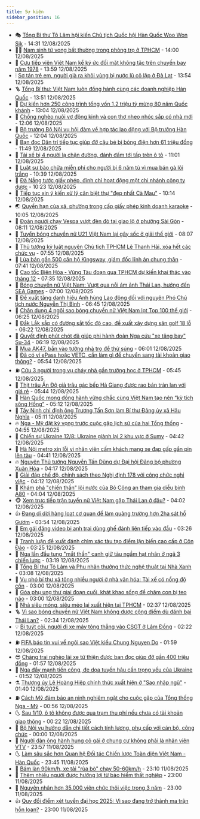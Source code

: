 ```yaml
---
title: Sự kiện
sidebar_position: 16
---
```


<!-- dantri-su-kien:START -->
- 🎭 [Tổng Bí thư Tô Lâm hội kiến Chủ tịch Quốc hội Hàn Quốc Woo Won Sik](https://dantri.com.vn/xa-hoi/tong-bi-thu-to-lam-hoi-kien-chu-tich-quoc-hoi-han-quoc-woo-won-sik-20250812213102572.htm) - 14:31 12/08/2025
- 👨‍🏫 [Nam sinh tử vong bất thường trong phòng trọ ở TPHCM](https://dantri.com.vn/xa-hoi/nam-sinh-tu-vong-bat-thuong-trong-phong-tro-o-tphcm-20250812205050302.htm) - 14:00 12/08/2025
- 🌮 [Cựu tiếp viên Việt Nam kể ký ức đối mặt không tặc trên chuyến bay năm 1978](https://dantri.com.vn/giai-tri/cuu-tiep-vien-viet-nam-ke-ky-uc-doi-mat-khong-tac-tren-chuyen-bay-nam-1978-20250812204208765.htm) - 13:59 12/08/2025
- 🕯 [Sơ tán trẻ em, người già ra khỏi vùng bị nước lũ cô lập ở Đà Lạt](https://dantri.com.vn/xa-hoi/so-tan-tre-em-nguoi-gia-ra-khoi-vung-bi-nuoc-lu-co-lap-o-da-lat-20250812202100869.htm) - 13:54 12/08/2025
- 🪜 [Tổng Bí thư: Việt Nam luôn đồng hành cùng các doanh nghiệp Hàn Quốc](https://dantri.com.vn/xa-hoi/tong-bi-thu-viet-nam-luon-dong-hanh-cung-cac-doanh-nghiep-han-quoc-20250812205127900.htm) - 13:51 12/08/2025
- 🐘 [Dự kiến hơn 250 công trình tổng vốn 1,2 triệu tỷ mừng 80 năm Quốc khánh](https://dantri.com.vn/xa-hoi/du-kien-hon-250-cong-trinh-tong-von-12-trieu-ty-mung-80-nam-quoc-khanh-20250812200408546.htm) - 13:04 12/08/2025
- 🤔 [Chồng nghèo nuôi vợ động kinh và con thơ nheo nhóc sắp có nhà mới](https://dantri.com.vn/tam-long-nhan-ai/chong-ngheo-nuoi-vo-dong-kinh-va-con-tho-nheo-nhoc-sap-co-nha-moi-20250812174744034.htm) - 12:06 12/08/2025
- 🧠 [Bộ trưởng Bộ Nội vụ hội đàm về hợp tác lao động với Bộ trưởng Hàn Quốc](https://dantri.com.vn/noi-vu/bo-truong-bo-noi-vu-hoi-dam-ve-hop-tac-lao-dong-voi-bo-truong-han-quoc-20250812183623794.htm) - 12:04 12/08/2025
- 📝 [Bạn đọc Dân trí tiếp tục giúp đỡ cậu bé bị bỏng điện hơn 61 triệu đồng](https://dantri.com.vn/tam-long-nhan-ai/ban-doc-dan-tri-tiep-tuc-giup-do-cau-be-bi-bong-dien-hon-61-trieu-dong-20250812150901644.htm) - 11:49 12/08/2025
- 🦏 [Tài xế bị 4 người lạ chặn đường, đánh đấm tới tấp trên ô tô](https://dantri.com.vn/phap-luat/tai-xe-bi-4-nguoi-la-chan-duong-danh-dam-toi-tap-tren-o-to-20250812170346393.htm) - 11:01 12/08/2025
- 🥰 [Luật sư bào chữa miễn phí cho người bị 6 năm tù vì mua bán gà lôi trắng](https://dantri.com.vn/xa-hoi/luat-su-bao-chua-mien-phi-cho-nguoi-bi-6-nam-tu-vi-mua-ban-ga-loi-trang-20250812163214812.htm) - 10:39 12/08/2025
- 🤗 [Đà Nẵng tước giấy phép, đình chỉ hoạt động một chi nhánh công ty dược](https://dantri.com.vn/xa-hoi/da-nang-tuoc-giay-phep-dinh-chi-hoat-dong-mot-chi-nhanh-cong-ty-duoc-20250812161736050.htm) - 10:23 12/08/2025
- 🌈 [Tiếp tục xin ý kiến xử lý căn biệt thự &quot;đẹp nhất Cà Mau&quot;](https://dantri.com.vn/xa-hoi/tiep-tuc-xin-y-kien-xu-ly-can-biet-thu-dep-nhat-ca-mau-20250812130124503.htm) - 10:14 12/08/2025
- 🌏 [Quyền hạn của xã, phường trong cấp giấy phép kinh doanh karaoke](https://dantri.com.vn/noi-vu/quyen-han-cua-xa-phuong-trong-cap-giay-phep-kinh-doanh-karaoke-20250812161422729.htm) - 10:05 12/08/2025
- 💄 [Đoàn người chạy Vespa vượt đèn đỏ tại giao lộ ở phường Sài Gòn](https://dantri.com.vn/xa-hoi/doan-nguoi-chay-vespa-vuot-den-do-tai-giao-lo-o-phuong-sai-gon-20250812150922910.htm) - 08:11 12/08/2025
- 👺 [Tuyển bóng chuyền nữ U21 Việt Nam lại gây sốc ở giải thế giới](https://dantri.com.vn/the-thao/tuyen-bong-chuyen-nu-u21-viet-nam-lai-gay-soc-o-giai-the-gioi-20250812151737203.htm) - 08:07 12/08/2025
- 👹 [Thủ tướng kỷ luật nguyên Chủ tịch TPHCM Lê Thanh Hải, xóa hết các chức vụ](https://dantri.com.vn/xa-hoi/thu-tuong-ky-luat-nguyen-chu-tich-tphcm-le-thanh-hai-xoa-het-cac-chuc-vu-20250812145419235.htm) - 07:55 12/08/2025
- 🌊 [Lừa bán gần 500 căn hộ Kingsway, giám đốc lĩnh án chung thân](https://dantri.com.vn/phap-luat/lua-ban-gan-500-can-ho-kingsway-giam-doc-linh-an-chung-than-20250812124336705.htm) - 07:41 12/08/2025
- 🤠 [Cao tốc Biên Hòa - Vũng Tàu đoạn qua TPHCM dự kiến khai thác vào tháng 12](https://dantri.com.vn/xa-hoi/cao-toc-bien-hoa-vung-tau-doan-qua-tphcm-du-kien-khai-thac-vao-thang-12-20250812142029044.htm) - 07:35 12/08/2025
- 🎊 [Bóng chuyền nữ Việt Nam: Vượt qua nỗi ám ảnh Thái Lan, hướng đến SEA Games](https://dantri.com.vn/the-thao/bong-chuyen-nu-viet-nam-vuot-qua-noi-am-anh-thai-lan-huong-den-sea-games-20250811143707670.htm) - 07:00 12/08/2025
- 🐘 [Đề xuất tặng danh hiệu Anh hùng Lao động đối với nguyên Phó Chủ tịch nước Nguyễn Thị Bình](https://dantri.com.vn/noi-vu/de-xuat-tang-danh-hieu-anh-hung-lao-dong-doi-voi-nguyen-pho-chu-tich-nuoc-nguyen-thi-binh-20250812132435430.htm) - 06:45 12/08/2025
- 💂 [Chân dung 4 ngôi sao bóng chuyền nữ Việt Nam lọt Top 100 thế giới](https://dantri.com.vn/the-thao/chan-dung-4-ngoi-sao-bong-chuyen-nu-viet-nam-lot-top-100-the-gioi-20250812131417838.htm) - 06:25 12/08/2025
- 👹 [Đắk Lắk sắp có đường sắt tốc độ cao, đề xuất xây dựng sân golf 18 lỗ](https://dantri.com.vn/xa-hoi/dak-lak-sap-co-duong-sat-toc-do-cao-de-xuat-xay-dung-san-golf-18-lo-20250812130541008.htm) - 06:22 12/08/2025
- 🦒 [Quyết định phút chót đã giúp phi hành đoàn Nga cứu &quot;xe tăng bay&quot; Su-34](https://dantri.com.vn/the-gioi/quyet-dinh-phut-chot-da-giup-phi-hanh-doan-nga-cuu-xe-tang-bay-su-34-20250812114445600.htm) - 06:19 12/08/2025
- 🗽 [Mua AK47, bắn vào tường nhà trọ để thử súng](https://dantri.com.vn/phap-luat/mua-ak47-ban-vao-tuong-nha-tro-de-thu-sung-20250812125313842.htm) - 06:01 12/08/2025
- 💄 [Đã có ví ePass hoặc VETC, cần làm gì để chuyển sang tài khoản giao thông?](https://dantri.com.vn/o-to-xe-may/da-co-vi-epass-hoac-vetc-can-lam-gi-de-chuyen-sang-tai-khoan-giao-thong-20250812122806863.htm) - 05:54 12/08/2025
- ⛽️ [Cứu 3 người trong vụ cháy nhà gần trường học ở TPHCM](https://dantri.com.vn/xa-hoi/cuu-3-nguoi-trong-vu-chay-nha-gan-truong-hoc-o-tphcm-20250812123741698.htm) - 05:45 12/08/2025
- 🥷 [Thịt trâu Ấn Độ giả trâu gác bếp Hà Giang được rao bán tràn lan với giá rẻ](https://dantri.com.vn/kinh-doanh/thit-trau-an-do-gia-trau-gac-bep-ha-giang-duoc-rao-ban-tran-lan-voi-gia-re-20250812113945504.htm) - 05:44 12/08/2025
- 🤖 [Hàn Quốc mong đồng hành vững chắc cùng Việt Nam tạo nên “kỳ tích sông Hồng”](https://dantri.com.vn/xa-hoi/han-quoc-mong-dong-hanh-vung-chac-cung-viet-nam-tao-nen-ky-tich-song-hong-20250812121123828.htm) - 05:12 12/08/2025
- 🌊 [Tây Ninh chỉ định ông Trương Tấn Sơn làm Bí thư Đảng ủy xã Hậu Nghĩa](https://dantri.com.vn/xa-hoi/tay-ninh-chi-dinh-ong-truong-tan-son-lam-bi-thu-dang-uy-xa-hau-nghia-20250812120055828.htm) - 05:11 12/08/2025
- 🔥 [Nga - Mỹ đặt kỳ vọng trước cuộc gặp lịch sử của hai Tổng thống](https://dantri.com.vn/the-gioi/nga-my-dat-ky-vong-truoc-cuoc-gap-lich-su-cua-hai-tong-thong-20250812113836320.htm) - 04:55 12/08/2025
- 🦏 [Chiến sự Ukraine 12/8: Ukraine giành lại 2 khu vực ở Sumy](https://dantri.com.vn/the-gioi/chien-su-ukraine-128-ukraine-gianh-lai-2-khu-vuc-o-sumy-20250812112339813.htm) - 04:42 12/08/2025
- 🐘 [Hà Nội metro xin lỗi vì nhân viên cấm khách mang xe đạp gấp gắn pin lên tàu](https://dantri.com.vn/xa-hoi/ha-noi-metro-xin-loi-vi-nhan-vien-cam-khach-mang-xe-dap-gap-gan-pin-len-tau-20250812113335713.htm) - 04:41 12/08/2025
- 🔥 [Nguyên Thủ tướng Nguyễn Tấn Dũng dự Đại hội Đảng bộ phường Xuân Hòa](https://dantri.com.vn/xa-hoi/nguyen-thu-tuong-nguyen-tan-dung-du-dai-hoi-dang-bo-phuong-xuan-hoa-20250812104146988.htm) - 04:17 12/08/2025
- 💼 [Giải đáp chế độ, chính sách theo Nghị định 178 với công chức nghỉ việc](https://dantri.com.vn/noi-vu/giai-dap-che-do-chinh-sach-theo-nghi-dinh-178-voi-cong-chuc-nghi-viec-20250812103102689.htm) - 04:12 12/08/2025
- 🚀 [Khám phá &quot;chiến thần&quot; lội nước của Bộ Công an tham gia diễu binh A80](https://dantri.com.vn/xa-hoi/kham-pha-chien-than-loi-nuoc-cua-bo-cong-an-tham-gia-dieu-binh-a80-20250812110242893.htm) - 04:04 12/08/2025
- 🐵 [Xem trực tiếp trận tuyển nữ Việt Nam gặp Thái Lan ở đâu?](https://dantri.com.vn/the-thao/xem-truc-tiep-tran-tuyen-nu-viet-nam-gap-thai-lan-o-dau-20250812110227812.htm) - 04:02 12/08/2025
- 👍 [Đang di dời hàng loạt cơ quan để làm quảng trường hơn 2ha sát hồ Gươm](https://dantri.com.vn/xa-hoi/dang-di-doi-hang-loat-co-quan-de-lam-quang-truong-hon-2ha-sat-ho-guom-20250812105012636.htm) - 03:54 12/08/2025
- 🚦 [Em gái đăng video bị anh trai dùng ghế đánh liên tiếp vào đầu](https://dantri.com.vn/phap-luat/em-gai-dang-video-bi-anh-trai-dung-ghe-danh-lien-tiep-vao-dau-20250812072508725.htm) - 03:26 12/08/2025
- 🥸 [Tranh luận đề xuất đánh chìm xác tàu tạo điểm lặn biển cao cấp ở Côn Đảo](https://dantri.com.vn/du-lich/tranh-luan-de-xuat-danh-chim-xac-tau-tao-diem-lan-bien-cao-cap-o-con-dao-20250812100558136.htm) - 03:25 12/08/2025
- 🥷 [Nga lần đầu tung &quot;mắt thần&quot; canh giữ tàu ngầm hạt nhân ở ngã 3 chiến lược](https://dantri.com.vn/the-gioi/nga-lan-dau-tung-mat-than-canh-giu-tau-ngam-hat-nhan-o-nga-3-chien-luoc-20250812101446076.htm) - 03:19 12/08/2025
- 🤡 [Tổng Bí thư Tô Lâm và Phu nhân thưởng thức nghệ thuật tại Nhà Xanh](https://dantri.com.vn/xa-hoi/tong-bi-thu-to-lam-va-phu-nhan-thuong-thuc-nghe-thuat-tai-nha-xanh-20250812100719000.htm) - 03:08 12/08/2025
- 🥳 [Vụ phó bí thư xã tông nhiều người ở nhà văn hóa: Tài xế có nồng độ cồn](https://dantri.com.vn/xa-hoi/vu-pho-bi-thu-xa-tong-nhieu-nguoi-o-nha-van-hoa-tai-xe-co-nong-do-con-20250812095653846.htm) - 03:00 12/08/2025
- 🤩 [Góa phụ ung thư giai đoạn cuối, khát khao sống để chăm con bị teo não](https://dantri.com.vn/tam-long-nhan-ai/goa-phu-ung-thu-giai-doan-cuoi-khat-khao-song-de-cham-con-bi-teo-nao-20250727162748500.htm) - 03:00 12/08/2025
- 🎡 [Nhà siêu mỏng, siêu méo lại xuất hiện tại TPHCM](https://dantri.com.vn/bat-dong-san/nha-sieu-mong-sieu-meo-lai-xuat-hien-tai-tphcm-20250812032452042.htm) - 02:37 12/08/2025
- 🪜 [Vì sao bóng chuyền nữ Việt Nam không được cộng điểm dù đánh bại Thái Lan?](https://dantri.com.vn/the-thao/vi-sao-bong-chuyen-nu-viet-nam-khong-duoc-cong-diem-du-danh-bai-thai-lan-20250812092733328.htm) - 02:34 12/08/2025
- 💡 [Bị tuýt còi, người đi xe máy tông thẳng vào CSGT ở Lâm Đồng](https://dantri.com.vn/xa-hoi/bi-tuyt-coi-nguoi-di-xe-may-tong-thang-vao-csgt-o-lam-dong-20250812085434186.htm) - 02:22 12/08/2025
- ⛽️ [FIFA báo tin vui về ngôi sao Việt kiều Chung Nguyen Do](https://dantri.com.vn/the-thao/fifa-bao-tin-vui-ve-ngoi-sao-viet-kieu-chung-nguyen-do-20250812085013899.htm) - 01:59 12/08/2025
- 😎 [Chàng trai nghèo lái xe từ thiện được bạn đọc giúp đỡ gần 400 triệu đồng](https://dantri.com.vn/tam-long-nhan-ai/chang-trai-ngheo-lai-xe-tu-thien-duoc-ban-doc-giup-do-gan-400-trieu-dong-20250811153203352.htm) - 01:57 12/08/2025
- 🗽 [Nga đẩy mạnh tiến công, đe dọa tuyến hậu cần trọng yếu của Ukraine](https://dantri.com.vn/the-gioi/nga-day-manh-tien-cong-de-doa-tuyen-hau-can-trong-yeu-cua-ukraine-20250812085112332.htm) - 01:52 12/08/2025
- ⚗️ [Thượng úy Lê Hoàng Hiệp chính thức xuất hiện ở &quot;Sao nhập ngũ&quot;](https://dantri.com.vn/giai-tri/thuong-uy-le-hoang-hiep-chinh-thuc-xuat-hien-o-sao-nhap-ngu-20250812080852812.htm) - 01:40 12/08/2025
- ⛽️ [Cách Mỹ đảm bảo an ninh nghiêm ngặt cho cuộc gặp của Tổng thống Nga - Mỹ](https://dantri.com.vn/the-gioi/cach-my-dam-bao-an-ninh-nghiem-ngat-cho-cuoc-gap-cua-tong-thong-nga-my-20250812074605041.htm) - 00:56 12/08/2025
- 🌜 [Sau 1/10, ô tô không được qua trạm thu phí nếu chưa có tài khoản giao thông](https://dantri.com.vn/xa-hoi/sau-110-o-to-khong-duoc-qua-tram-thu-phi-neu-chua-co-tai-khoan-giao-thong-20250812065631390.htm) - 00:22 12/08/2025
- 🦩 [Bộ Nội vụ hướng dẫn chi tiết cách tính lương, phụ cấp với cán bộ, công chức](https://dantri.com.vn/noi-vu/bo-noi-vu-huong-dan-chi-tiet-cach-tinh-luong-phu-cap-voi-can-bo-cong-chuc-20250811212800173.htm) - 00:00 12/08/2025
- 🦒 [Người đàn ông hành hung cô gái ở chung cư không phải là nhân viên VTV](https://dantri.com.vn/doi-song/nguoi-dan-ong-hanh-hung-co-gai-o-chung-cu-khong-phai-la-nhan-vien-vtv-20250812064938207.htm) - 23:57 11/08/2025
- 🌜 [Làm sâu sắc hơn Quan hệ Đối tác Chiến lược Toàn diện Việt Nam - Hàn Quốc](https://dantri.com.vn/xa-hoi/lam-sau-sac-hon-quan-he-doi-tac-chien-luoc-toan-dien-viet-nam-han-quoc-20250812064541611.htm) - 23:45 11/08/2025
- 🐎 [Bám làn 90km/h, xe tải &quot;rùa bò&quot; chạy 50-60km/h](https://dantri.com.vn/xa-hoi/bam-lan-90kmh-xe-tai-rua-bo-chay-50-60kmh-20250811235612768.htm) - 23:10 11/08/2025
- 🌋 [Thêm nhiều người được hưởng lợi từ bảo hiểm thất nghiệp](https://dantri.com.vn/lao-dong-viec-lam/them-nhieu-nguoi-duoc-huong-loi-tu-bao-hiem-that-nghiep-20250811151344325.htm) - 23:00 11/08/2025
- 🧰 [Nguyên nhân hơn 35.000 viên chức thôi việc trong 3 năm](https://dantri.com.vn/noi-vu/nguyen-nhan-hon-35000-vien-chuc-thoi-viec-trong-3-nam-20250811145500109.htm) - 23:00 11/08/2025
- 👍 [Quy đổi điểm xét tuyển đại học 2025: Vì sao đang trở thành ma trận hỗn loạn?](https://dantri.com.vn/giao-duc/quy-doi-diem-xet-tuyen-dai-hoc-2025-vi-sao-dang-tro-thanh-ma-tran-hon-loan-20250802222232417.htm) - 23:00 11/08/2025<!-- dantri-su-kien:END -->
